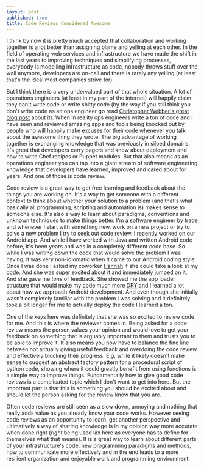 ```yaml
---
layout: post
published: true
title: Code Reviews Considered Awesome
---
```


I think by now it is pretty much accepted that collaboration and working
together is a lot better than assigning blame and yelling at each other. In
the field of operating web services and infrastructure we have made the shift
in the last years to improving techniques and simplifying processes, everybody
is modelling infrastructure as code, nobody throws stuff over the wall
anymore, developers are on-call and there is rarely any yelling (at least
that's the ideal most companies strive for).

But I think there is a very undervalued part of that whole situation.  A lot
of operations engineers (at least in my part of the internet) will happily
claim they can't write code or write shitty code (by the way if you still
think you don't write code as an ops engineer go read [Christopher Webber's
great blog post][notacoder] about it). When in reality ops engineers write a
ton of code and I have seen and reviewed amazing apps and tools being knocked
out by people who will happily make excuses for their code whenever you talk
about the awesome thing they wrote. The big advantage of working together is
exchanging knowledge that was previously in siloed domains. It's great that
developers carry pagers and know about deployment and how to write Chef
recipes or Puppet modules. But that also means as an operations engineer you
can tap into a giant stream of software engineering knowledge that developers
have learned, improved and cared about for years. And one of those is code
review.

Code review is a great way to get free learning and feedback about the things
you are working on. It's a way to get someone with a different context to
think about whether your solution to a problem (and that's what basically all
programming, scripting and automation is) makes sense to someone else.  It's
also a way to learn about paradigms, conventions and unknown techniques to
make things better. I'm a software engineer by trade and whenever I start with
something new, work on a new project or try to solve a new problem I try to
seek out code review. I recently worked on our Android app. And while I have
worked with Java and written Android code before, it's been years and was in a
completely different code base. So while I was writing down the code that would
solve the problem I was having, it was very non-idiomatic when it came to our
Android coding style. Once I was done I asked my coworker [Hannah][hannah] if
she could take a look at my code. And she was super excited about it and
immediately jumped on it. And she gave me *tons* of feedback. She showed me
the app loader structure that would make my code much more [DRY][dry] and I
learned a lot about how we approach Android development. And even though she
initially wasn't completely familiar with the problem I was solving and it
definitely took a bit longer for me to actually deploy the code I learned a
ton.

One of the keys here was definitely that she was so excited to review code for
me. And this is where the reviewer comes in. Being asked for a code review
means the person values your opinion and would love to get your feedback on
something that is arguably important to them and trusts you to be able to
improve it. It also means you now have to balance the fine line between not
actually giving useful feedback and overdoing the code review and effectively
blocking their progress. E.g. while it likely doesn't make sense to suggest an
abstract factory pattern for a procedural script of python code, showing
where it could greatly benefit from using functions is a simple way to improve
things. Fundamentally how to give good code reviews is a complicated topic
which I don't want to get into here. But the important part is that this is
something you should be excited about and should let the person asking for the
review know that you are.

Often code reviews are still seen as a slow down, annoying and nothing
that really adds value as you already know your code works. However seeing
code reviews as an opportunity to learn, get another perspective and
ultimatively a way of sharing knowledge is in my opinion way more accurate
when done right (*right* being used lax here as everyone has to define for
themselves what that means). It is a great way to learn about different parts
of your infrastructure's code, new programming paradigms and methods, how to
communicate more effectively and in the end leads to a more resilient
organization and enjoyable work and programming environment.


[notacoder]: http://cwebber.net/blog/2014/09/26/i-am-not-a-coder/
[hannah]: https://twitter.com/hannahmitt
[dry]: http://en.wikipedia.org/wiki/Don't_repeat_yourself
